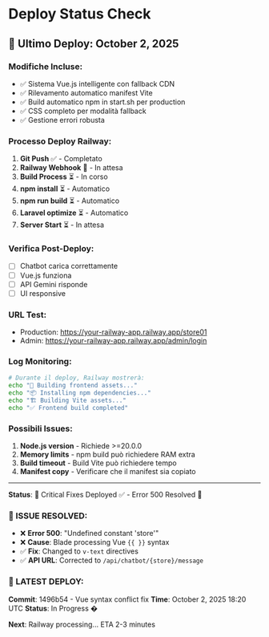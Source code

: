 # Deploy Status Check

## 🚀 Ultimo Deploy: October 2, 2025

### Modifiche Incluse:
- ✅ Sistema Vue.js intelligente con fallback CDN
- ✅ Rilevamento automatico manifest Vite
- ✅ Build automatico npm in start.sh per production
- ✅ CSS completo per modalità fallback
- ✅ Gestione errori robusta

### Processo Deploy Railway:
1. **Git Push** ✅ - Completato
2. **Railway Webhook** 🔄 - In attesa
3. **Build Process** ⏳ - In corso
4. **npm install** ⏳ - Automatico
5. **npm run build** ⏳ - Automatico  
6. **Laravel optimize** ⏳ - Automatico
7. **Server Start** ⏳ - In attesa

### Verifica Post-Deploy:
- [ ] Chatbot carica correttamente
- [ ] Vue.js funziona
- [ ] API Gemini risponde
- [ ] UI responsive

### URL Test:
- Production: https://your-railway-app.railway.app/store01
- Admin: https://your-railway-app.railway.app/admin/login

### Log Monitoring:
```bash
# Durante il deploy, Railway mostrerà:
echo "🎨 Building frontend assets..."
echo "📦 Installing npm dependencies..." 
echo "🏗️ Building Vite assets..."
echo "✅ Frontend build completed"
```

### Possibili Issues:
1. **Node.js version** - Richiede >=20.0.0
2. **Memory limits** - npm build può richiedere RAM extra
3. **Build timeout** - Build Vite può richiedere tempo
4. **Manifest copy** - Verificare che il manifest sia copiato

---
**Status**: 🔧 Critical Fixes Deployed ✅ - Error 500 Resolved 🎯

### 🚨 ISSUE RESOLVED:
- ❌ **Error 500**: "Undefined constant 'store'" 
- ❌ **Cause**: Blade processing Vue `{{ }}` syntax
- ✅ **Fix**: Changed to `v-text` directives
- ✅ **API URL**: Corrected to `/api/chatbot/{store}/message`

### 🔄 LATEST DEPLOY: 
**Commit**: 1496b54 - Vue syntax conflict fix
**Time**: October 2, 2025 18:20 UTC
**Status**: In Progress �

**Next**: Railway processing... ETA 2-3 minutes
